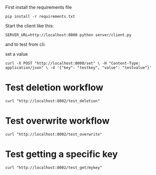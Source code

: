 First install the requirements file

`
pip install -r requirements.txt
`

Start the client like this:

`
SERVER_URL=http://localhost:8000 python server/client.py 
`


and to test from cli:

set a value

`
curl -X POST "http://localhost:8000/set" \
  -H "Content-Type: application/json" \
  -d '{"key": "testkey", "value": "testvalue"}'
`

# Test deletion workflow  
`
curl "http://localhost:8002/test_deletion"
`

# Test overwrite workflow  
`
curl "http://localhost:8002/test_overwrite"
`

# Test getting a specific key  
`
curl "http://localhost:8002/test_get/mykey"
`